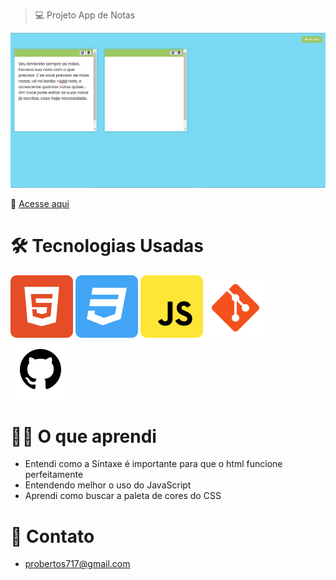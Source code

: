 > 💻 Projeto App de Notas

![preview](./.github/preview.png)

 🔗 [Acesse aqui](https://prdsilva80.github.io/app-de-notas/)

 # 🛠️ Tecnologias Usadas

 ![preview](./.github/html5.svg) ![preview](./.github/css3.svg) ![preview](./.github/javascript.svg) ![preview](./.github/git.svg) ![preview](./.github/github.svg)

 # 👨‍🎓 O que aprendi

 - Entendi como a Sintaxe é importante para que o html funcione perfeitamente
 - Entendendo melhor o uso do JavaScript
 - Aprendi como buscar a paleta de cores do CSS

 # 📧 Contato

 - probertos717@gmail.com